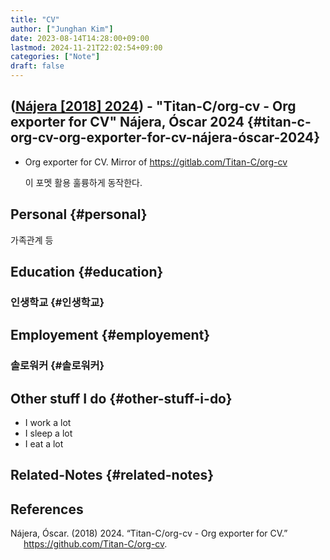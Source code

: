 ```yaml
---
title: "CV"
author: ["Junghan Kim"]
date: 2023-08-14T14:28:00+09:00
lastmod: 2024-11-21T22:02:54+09:00
categories: ["Note"]
draft: false
---
```


## (<a href="#citeproc_bib_item_1">Nájera [2018] 2024</a>) - "Titan-C/org-cv - Org exporter for CV" Nájera, Óscar 2024 {#titan-c-org-cv-org-exporter-for-cv-nájera-óscar-2024}

-   Org exporter for CV. Mirror of <https://gitlab.com/Titan-C/org-cv>

    이 포멧 활용 훌륭하게 동작한다.


## Personal {#personal}

가족관계 등


## Education {#education}


### 인생학교 {#인생학교}


## Employement {#employement}


### 솔로워커 {#솔로워커}


## Other stuff I do {#other-stuff-i-do}

-   I work a lot
-   I sleep a lot
-   I eat a lot


## Related-Notes {#related-notes}

## References

<style>.csl-entry{text-indent: -1.5em; margin-left: 1.5em;}</style><div class="csl-bib-body">
  <div class="csl-entry"><a id="citeproc_bib_item_1"></a>Nájera, Óscar. (2018) 2024. “Titan-C/org-cv - Org exporter for CV.” <a href="https://github.com/Titan-C/org-cv">https://github.com/Titan-C/org-cv</a>.</div>
</div>
